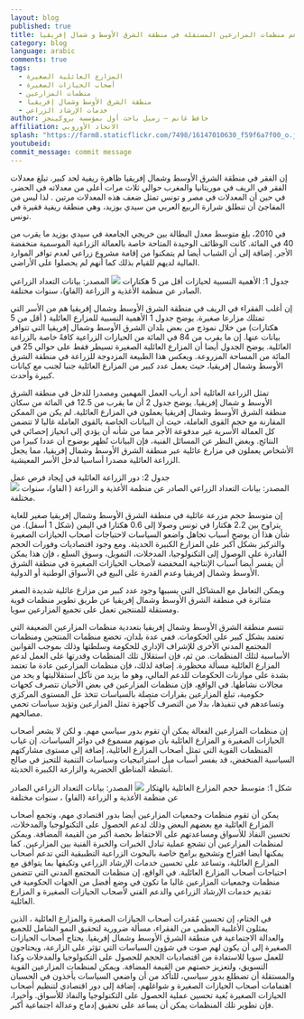 ```yaml
---
layout: blog
published: true
title: دعم منظمات المزارعين المستقلة في منطقة الشرق الأوسط و شمال إفريقيا
category: blog
language: arabic
comments: true
tags: 
  - المزارع العائلية الصغيرة
  - أصحاب الحيازات الصغيرة
  - منظمات المزارعين
  - منطقة الشرق الأوسط وشمال إفريقيا
  - خدمات الإرشاد الزراعي
author: حافظ غانم – زميل باحث أول بمؤسسة بروكينجز
affiliation: الاتحاد الأوروبي
splash: "https://farm8.staticflickr.com/7498/16147010630_f59f6a7f00_o.jpg"
youtubeid: 
commit_message: commit message
---
```

إن الفقر في منطقة الشرق الأوسط وشمال إفريقيا  ظاهرة ريفية  لحد كبير.  تبلغ معدلات  الفقر في الريف في موريتانيا        والمغرب حوالي ثلاث مرات أعلى من معدلاته  في الحضر، في حين أن المعدلات  في مصر و تونس تمثل ضعف هذه المعدلات مرتين . لذا ليس من المفاجئ أن تنطلق شرارة الربيع العربي من سيدي بوزيد، وهي منطقة ريفية فقيرة في تونس. 
<!-- more -->

في 2010، بلغ متوسط معدل البطالة بين خريجي الجامعة في سيدي بوزيد ما يقرب من 40 في المائة. كانت  الوظائف الوحيدة المتاحة خاصة بالعمالة الزراعية الموسمية منخفضة الأجر.  إضافة  إلى أن الشباب أيضا  لم يتمكنوا من إقامة مشروع  زراعي لعدم توافر الموارد المالية لديهم للقيام بذلك كما أنهم لم يحصلوا على الأراضي. 
 
  جدول 1: الأهمية النسبية لحيازات أقل من 5  هكتارات 
![](https://farm8.staticflickr.com/7283/16196066808_cdf1ea7b42_n.jpg)
 المصدر:  بيانات التعداد الزراعي الصادر عن منظمة الأغذية و الزراعة (الفاو)، سنوات مختلفة.

إن أغلب الفقراء في الريف في منطقة الشرق الأوسط وشمال إفريقيا هم من الأسر التي تمتلك مزارعا صغيرة.  يوضح جدول 1 الأهمية النسبية  للمزارع  العائلية ( أقل من 5 هكتارات) من خلال نموذج من بعض بلدان الشرق الأوسط وشمال إفريقيا التي تتوافر بيانات عنها. إن ما يقرب من 84 في المائة من الحيازات الزراعية كافةً خاصة بالزراعة العائلية. يوضح الجدول أيضا أن المزارع العائلية الصغيرة تسيطر فقط على حوالي 25 في المائة  من المساحة المزروعة.  ويعكس هذا الطبيعة المزدوجة للزراعة في منطقة الشرق الأوسط وشمال إفريقيا، حيث يعمل عدد كبير من المزارع العائلية جنبا لجنب مع كيانات كبيرة       وأحدث.

تمثل الزراعة العائلية أحد أرباب العمل المهمين ومصدرا للدخل في منطقة الشرق الأوسط و شمال إفريقيا. يوضح جدول 2 أن  ما يقرب من 12.5 في المائة من سكان منطقة الشرق الأوسط وشمال إفريقيا يعملون في المزارع العائلية.  لم يكن من الممكن  المقارنة مع حجم القوى العاملة، حيث أن البيانات الخاصة بالقوى العاملة غالبا لا تتضمن كل العمالة الأسرية  غير مدفوعة الأجر مما من شأنه  أن يؤدي إلى انحياز إحصائي في النتائج. وبغض النظر عن المسائل الفنية، فإن البيانات تُظهر بوضوح أن عددا كبيرا من الأشخاص يعملون في مزارع عائلية عبر منطقة الشرق الأوسط وشمال إفريقيا، مما يجعل الزراعة العائلية  مصدرا أساسيا  لدخل الأسر المعيشية.

جدول 2:  دور الزراعة العائلية في إيجاد فرص عمل  
![](https://farm8.staticflickr.com/7442/16382779652_dc38271be7.jpg)
 المصدر:  بيانات التعداد الزراعي الصادر عن منظمة الأغذية و الزراعة ( الفاو)، سنوات مختلفة.


إن متوسط حجم مزرعة عائلية في منطقة الشرق الأوسط وشمال إفريقيا صغير للغاية يتراوح بين 2.2 هكتارا في تونس وصولا إلى 0.6  هكتارا في اليمن (شكل 1 أسفل).  من شأن هذا أن يوضح  أسباب تجاهل واضعو السياسات لاحتياجات أصحاب الحيازات الصغيرة والتركيز بشكل أكبر على المزارع الكبيرة الحديثة. ومع وجود  اقتصاديات وفورات الحجم  القادرة على الوصول إلى التكنولوجيا، المدخلات، التمويل، وسوق السلع ، فإن هذا يمكن أن يفسر أيضا أسباب الإنتاجية المخفضة لأصحاب الحيازات الصغيرة في منطقة الشرق الأوسط وشمال إفريقيا وعدم القدرة على البيع في الأسواق الوطنية أو الدولية.


ويمكن التعامل مع المشاكل التي يسببها وجود عدد كبير من مزارع عائلية شديدة الصغر متناثرة في منطقة الشرق الأوسط      وشمال إفريقيا عن طريق تطوير منظمات قوية ومستقلة للمنتجين تعمل على تجميع المزارعين سويا. 

تتسم منطقة الشرق الأوسط وشمال إفريقيا بتعددية منظمات المزارعين الضعيفة التي تعتمد بشكل كبير على الحكومات.      ففي عدة بلدان، تخضع منظمات المنتجين ومنظمات المجتمع المدني الأخرى للإشراف الإداري للحكومة وسلطتها وذلك بموجب القوانين الأساسية لتلك المنظمات.  من ثم، فإن استقلال تلك المنظمات وقدرتها على العمل لدعم المزارع العائلية مسألة محظورة.  إضافة لذلك، فإن منظمات المزارعين عادة ما تعتمد بشدة على موازنات الحكومات للدعم المالي، وهو ما يزيد من  تآكل استقلاليتها و يحد من مجالات نشاطها.  في الواقع،  فإن منظمات المزارعين في بعض الأحيان تتصرف كجهات   حكومية، تبلغ المزارعين بقرارات متصلة بالسياسات تتخذ عل المستوى المركزي وتساعدهم في تنفيذها، بدلا من التصرف كأجهزة  تمثل المزارعين وتؤيد سياسات تحمي مصالحهم.

إن منظمات المزارعين الفعالة يمكن أن تقوم بدور سياسي مهم. و لكن لا يشعر أصحاب الحيازات الصغيرة و المزارع العائلية بأن صوتهم مسموع في دوائر السياسات. إن غياب المنظمات القوية التي تمثل أصحاب المزارع العائلية، إضافة إلى مستوى مشاركتهم السياسية المنخفض، قد يفسر أسباب ميل استراتيجيات وسياسات التنمية للتحيز في صالح أنشطة المناطق الحضرية والزارعة الكبيرة الحديثة.

شكل 1: متوسط حجم المزارع العائلية بالهتكار
 ![](https://farm9.staticflickr.com/8562/16357716306_a7817a3164_z.jpg)
 المصدر: بيانات التعداد الزراعي الصادر عن منظمة الأغذية و الزراعة (الفاو) ، سنوات مختلفة



يمكن أن تقوم منظمات وجمعيات المزارعين أيضا بدور اقتصادي مهم، وتجمع أصحاب المزارع العائلية مع بعضهم البعض وذلك لدعم الحصول على التكنولوجيا والمدخلات، تحسين النفاذ للأسواق ومساعدتهم على الاحتفاظ بحصة أكبر من القيمة المضافة. ويمكن لمنظمات المزارعين أن تشجع عملية تبادل الخبرات والخبرة الفنية بين المزارعين. كما يمكنها أيضا اقتراح وتشجيع برامج خاصة بالبحوث الزراعية التطبيقية التي تدعم أصحاب المزارع العائلية، وتساعد على تحسين خدمات الإرشاد الزراعي وتكيفها بما يتوافق مع احتياجات أصحاب المزارع العائلية. في الواقع، إن منظمات المجتمع المدني التي تتضمن منظمات وجمعيات المزارعين غالبا ما تكون في وضع أفضل من الجهات الحكومية  في تقديم خدمات الإرشاد الزراعي        والدعم الفني لأصحاب الحيازات الصغيرة و المزارع العائلية. 

في الختام، إن تحسين مُقدرات أصحاب الحيازات الصغيرة والمزارع العائلية ، الذين يمثلون الأغلبية العظمى من الفقراء، مسألة ضرورية لتحقيق النمو الشامل للجميع والعدالة الاجتماعية في منطقة الشرق الأوسط وشمال إفريقيا. يحتاج أصحاب الحيازات الصغيرة إلى أن يكون لهم صوت في شؤون السياسات التي تؤثر على الزارعة، ويحتاجون للعمل سويا للاستفادة من اقتصاديات الحجم  للحصول على التكنولوجيا والمدخلات وكذا التسويق، ولتعزيز حصتهم من القيمة المضافة. ويمكن لمنظمات المزارعين القوية والمستقلة أن تضطلع بدور سياسي، للتأكد من أن واضعي السياسات يأخذون في الحسبان اهتمامات أصحاب الحيازات الصغيرة و شواغلهم، إضافة إلى دور اقتصادي لتنظيم أصحاب الحيازات الصغيرة  بُغية تحسين عملية الحصول على التكنولوجيا والنفاذ للأسواق. وأخيرا، فإن تطوير تلك المنظمات يمكن أن يساعد على تحقيق إدماج وعدالة اجتماعية أكبر.